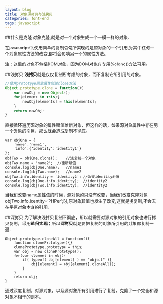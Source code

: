 ```yaml
---
layout: blog
title: 对象深拷贝与浅拷贝
categories: font-end
tags: javascript
---
```


##什么是克隆
对象克隆,就是对一个对象生成一个一模一样的对象.

在javascript中,使用简单的复制语句所实现的是原对象的一个引用,对其中任何一个对象属性方法的改变,都将会影响另一个的属性方法。

注：这里的对象不包括DOM对象，因为DOM对象有专用的clone()方法可用。

##浅拷贝
**浅拷贝**就是仅仅复制所考虑的对象，而不复制它所引用的对象。
```javascript
//使用prototype原生属性创建clone方法
Object.prototype.clone = function(){
	var newObj = new Object();
	for(element in this){
		newObj[elements] = this[elements];
	}
	return newObj;
}	
```
直接循环遍历源对象的属性赋值给新对象，但这样的话，如果源对象属性中存在另一个对象的引用，那么就会造成复制不彻底。
```
var objOne = {
	'name':'name1',
	'info':{'identity':'identity1'}
};
objTwo = objOne.clone();	//浅复制一个对象
objTwo.name = 'name2';	//重新赋值
console.log(objOne.name);	//name1
console.log(objTwo.name);	//name2
objTwo.info.identity = 'identity2';	//改变identity的值
console.log(objOne.info.identity);	//identity2
console.log(objTwo.info.identity);	//identity2
```
当我们改变name属性值的时候，源对象的只没有改变，当我们改变克隆对象objTwo.info.identity=’PHPer’;时,原对象其值也发生了改变,这就是浅复制,不会去在乎原对象本身的引用.

##深拷贝
为了解决浅拷贝复制不彻底，所以就需要对源对象的引用对象也进行拷贝复制，采用**递归实现**；所以**深拷贝**就是要把复制的对象所引用的对象都复制一遍.
```
Object.prototype.cloneAll = function(){
	function clonePrototype(){}
	clonePrototype.prototype = this;
	var obj = new clonePrototype();
	for(var element in obj){
		if( typeof( obj[element] ) == "object" ){
			obj[element] = obj[element].cloneAll();
		}
	}
	return obj;
}
```
通过深度复制，对源对象，以及源对象所有引用进行了复制，克隆了一个完全和源对象不相干的副本。